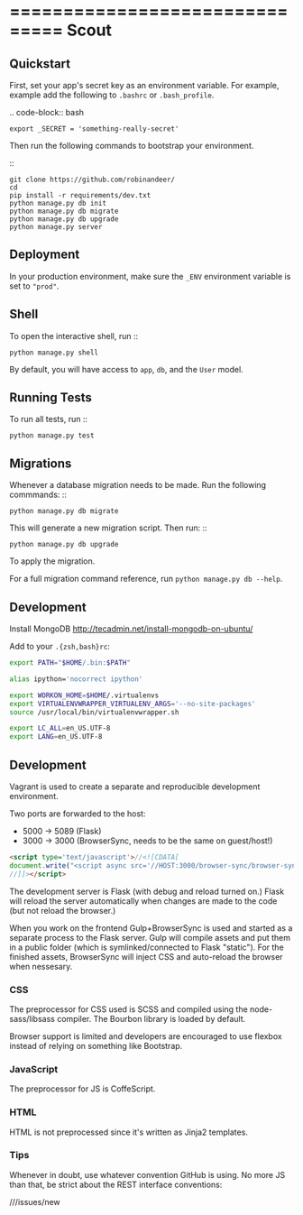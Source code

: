 ===============================
Scout
===============================

Quickstart
----------

First, set your app's secret key as an environment variable. For example, example add the following to ``.bashrc`` or ``.bash_profile``.

.. code-block:: bash

    export _SECRET = 'something-really-secret'


Then run the following commands to bootstrap your environment.


::

    git clone https://github.com/robinandeer/
    cd 
    pip install -r requirements/dev.txt
    python manage.py db init
    python manage.py db migrate
    python manage.py db upgrade
    python manage.py server



Deployment
----------

In your production environment, make sure the ``_ENV`` environment variable is set to ``"prod"``.


Shell
-----

To open the interactive shell, run ::

    python manage.py shell

By default, you will have access to ``app``, ``db``, and the ``User`` model.


Running Tests
-------------

To run all tests, run ::

    python manage.py test


Migrations
----------

Whenever a database migration needs to be made. Run the following commmands:
::

    python manage.py db migrate

This will generate a new migration script. Then run:
::

    python manage.py db upgrade

To apply the migration.

For a full migration command reference, run ``python manage.py db --help``.

## Development
Install MongoDB
http://tecadmin.net/install-mongodb-on-ubuntu/


Add to your ``.{zsh,bash}rc``:

```bash
export PATH="$HOME/.bin:$PATH"

alias ipython='nocorrect ipython'

export WORKON_HOME=$HOME/.virtualenvs
export VIRTUALENVWRAPPER_VIRTUALENV_ARGS='--no-site-packages'
source /usr/local/bin/virtualenvwrapper.sh

export LC_ALL=en_US.UTF-8
export LANG=en_US.UTF-8
```

## Development
Vagrant is used to create a separate and reproducible development environment. 

Two ports are forwarded to the host:

  - 5000 -> 5089 (Flask)
  - 3000 -> 3000 (BrowserSync, needs to be the same on guest/host!)

```html
<script type='text/javascript'>//<![CDATA[
document.write("<script async src='//HOST:3000/browser-sync/browser-sync-client.1.5.2.js'><\/script>".replace(/HOST/g, location.hostname).replace(/PORT/g, location.port));
//]]></script>
```

The development server is Flask (with debug and reload turned on.) Flask will reload the server automatically when changes are made to the code (but not reload the browser.)

When you work on the frontend Gulp+BrowserSync is used and started as a separate process to the Flask server. Gulp will compile assets and put them in a public folder (which is symlinked/connected to Flask "static"). For the finished assets, BrowserSync will inject CSS and auto-reload the browser when nessesary.

### CSS
The preprocessor for CSS used is SCSS and compiled using the node-sass/libsass compiler. The Bourbon library is loaded by default.

Browser support is limited and developers are encouraged to use flexbox instead of relying on something like Bootstrap.

### JavaScript
The preprocessor for JS is CoffeScript.

### HTML
HTML is not preprocessed since it's written as Jinja2 templates.

### Tips
Whenever in doubt, use whatever convention GitHub is using. No more JS than that, be strict about the REST interface conventions:

  /<username>/<repo>/issues/new
